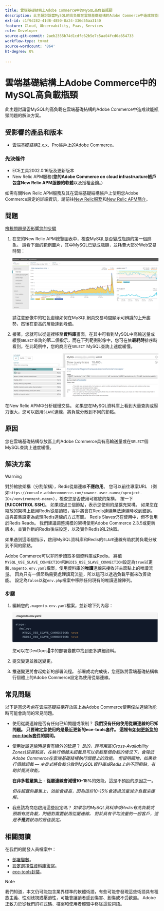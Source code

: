 ```yaml
---
title: 雲端基礎結構上Adobe Commerce中的MySQL高負載瓶頸
description: 此主題討論當MySQL的高負載在雲端基礎結構的Adobe Commerce中造成效能瓶頸問題的解決方案。
exl-id: c1f9d282-41d8-4850-8a24-336d55aa3140
feature: Cloud, Observability, Paas, Services
role: Developer
source-git-commit: 2aeb2355b74d1cdfc62b5e7c5aa04fcd0a654733
workflow-type: tm+mt
source-wordcount: '864'
ht-degree: 0%

---
```


# 雲端基礎結構上Adobe Commerce中的MySQL高負載瓶頸

此主題討論當MySQL的高負載在雲端基礎結構的Adobe Commerce中造成效能瓶頸問題的解決方案。

## 受影響的產品和版本

* 雲端基礎結構2.x.x、Pro帳戶上的Adobe Commerce。

### 先決條件

* ECE工具2002.0.16版及更新版本
* New Relic APM服務(**您的Adobe Commerce on cloud infrastructure帳戶包含New Relic APM服務的軟體**&#x200B;以及授權金鑰。)

如需有關New Relic APM服務及其在雲端基礎結構帳戶上使用您Adobe Commerce設定的詳細資訊，請前往[New Relic服務](https://experienceleague.adobe.com/zh-hant/docs/commerce-cloud-service/user-guide/monitor/new-relic/new-relic-service)和[New Relic APM簡介](https://docs.newrelic.com/docs/apm/new-relic-apm/getting-started/introduction-apm/)。

## 問題

<u>檢視問題是否影響您的步驟</u>

1. 在您的New Relic APM總覽圖表中，檢查MySQL是否變成瓶頸的第一個跡象。 請看下面的範例圖片，其中MySQL已變成瓶頸，並耗費大部分Web交易時間：

   ![KB-372_image002.png](assets/KB-372_image002.png)

   請注意影像中的紅色虛線如何在MySQL網頁交易時間顯示可辨識的上升趨勢，然後在更高的層級達到峰值。
1. 接著，您就可以從這裡移至&#x200B;**資料庫**&#x200B;畫面，在其中可看到MySQL中高輸送量或緩慢`SELECT`查詢的第二個指示，而在下列範例影像中，您可在依&#x200B;**最耗時**&#x200B;排序時看到，在此範例中，您的商店在`SELECT` MySQL查詢上速度緩慢。

   ![KB-372_image003_BlurredExtension.png](assets/KB-372_image003_BlurredExtension.png)

在New Relic APM中分析緩慢交易。 如果您在MySQL資料庫上看到大量查詢或壓力很大，您可以啟用`SLAVE`連線，將負載分散到不同的節點。

## 原因

您在雲端基礎結構存放區上的Adobe Commerce具有高輸送量或在`SELECT`個MySQL查詢上速度緩慢。

## 解決方案

>[!WARNING]
>
>對於縮放架構（分割架構），Redis從屬連線&#x200B;**不應啟用**。 您可以前往專案URL （例如`https://console.adobecommerce.com/<owner-user-name>/<project-ID>/<environment-name>`），檢查您是否使用可縮放的架構。 按一下&#x200B;**[!UICONTROL SSH]**。 如果超過三個節點，表示您使用的是擴充架構。 如果您在縮放的架構上啟用Redis從屬讀取，客戶將會在Redis連線無法連線時收到錯誤。 這與叢集設定為處理Redis連線的方式有關。 Redis Slaves仍在使用中，但不會用於Redis Reads。 我們建議調整規模的架構使用Adobe Commerce 2.3.5或更新版本，並實作新的Redis後端設定，以及實作Redis的L2快取。

如果遇到這兩個指示，啟用MySQL資料庫和Redis的`SLAVE`連線有助於將負載分散到不同的節點。

Adobe Commerce可以非同步讀取多個資料庫或Redis。 將值`MYSQL_USE_SLAVE_CONNECTION`和`REDIS_USE_SLAVE_CONNECTION`設定為`true`以更新`.magento.env.yaml`檔案，使用資料庫的&#x200B;**唯讀**&#x200B;連線來接收非主節點上的唯讀流量。 因為只有一個節點需要處理讀寫流量，所以這可以透過負載平衡來改善效能。 設定為`false`以從`env.php`檔案中移除任何現有的唯讀連線陣列。

### 步驟

1. 編輯您的`.magento.env.yaml`檔案，並新增下列內容：

   ![KB-372_image004.png](assets/KB-372_image004.png)

   您可以在DevDocs[&#128279;](https://experienceleague.adobe.com/zh-hant/docs/commerce-cloud-service/user-guide/configure/env/stage/variables-deploy#mysql_use_slave_connection)中的部署變數中找到更多詳細資料。

1. 提交變更並推送變更。
1. 推送變更將會起始新的部署流程。 部署成功完成後，您應該將雲端基礎結構執行個體上的Adobe Commerce設定為使用從屬連線。

## 常見問題

以下是當您考慮在雲端基礎結構存放區上為Adobe Commerce使用僕站連線功能時可能會詢問的常見問題。

* 使用從屬連線是否有任何已知問題或限制？ **我們沒有任何使用從屬連線的已知問題。 只要確定您使用的是最近更新的ece-tools套件。 這裡有[如何更新您的ece-tools套件](https://experienceleague.adobe.com/zh-hant/docs/commerce-cloud-service/user-guide/dev-tools/ece-tools/update-package)的說明。**
* 使用從屬連線時是否有額外的延遲？ *是的，跨可用區(Cross-Availability Zones)延遲較高，在執行個體未超載且可以承載整個負載的情況下，會降低Adobe Commerce在雲端基礎結構執行個體上的效能。 但很明顯地，如果執行個體超載 — 主從式將負載分散到MySQL資料庫或Redis上的不同節點，有助於提高效能。*

  **在非多載叢集上** - **從屬連線會減慢10-15%**&#x200B;的效能，這是不預設的原因之一。

  *但在超載的叢集上，效能會提高，因為這些10-15%會透過流量減少負載來緩解。*
* 我應該為商店啟用這些設定嗎？ *如果您的MySQL資料庫或Redis有高負載或預期有高負載，則絕對需要啟用從屬連線。 對於具有平均流量的一般客戶，這是&#x200B;**不是**&#x200B;要啟用的最佳設定。*

## 相關閱讀

在我們的開發人員檔案中：

* [部署變數](https://experienceleague.adobe.com/zh-hant/docs/commerce-cloud-service/user-guide/configure/env/stage/variables-deploy)。
* [設定選擇性資料庫復寫](https://experienceleague.adobe.com/zh-hant/docs/commerce-operations/configuration-guide/storage/split-db/multi-master-replication)。
* [ece-tools封裝](https://experienceleague.adobe.com/zh-hant/docs/commerce-cloud-service/user-guide/dev-tools/ece-tools/package-overview)。

>[!NOTE]
>
>我們知道，本文仍可能包含業界標準的軟體術語，有些可能會發現這些術語具有種族主義、性別歧視或壓迫性，可能會讓讀者感到傷害、創傷或不受歡迎。 Adobe正致力於從我們的程式碼、檔案和使用者體驗中移除這些詞語。
